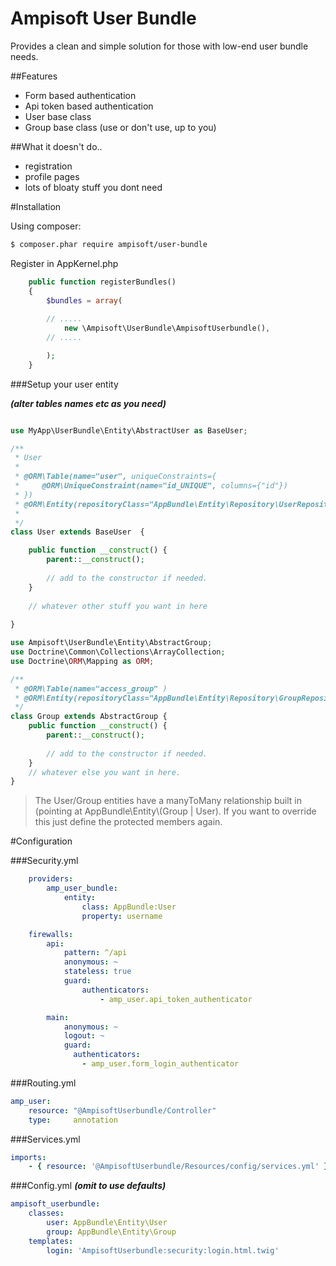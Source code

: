 Ampisoft User Bundle
===================================


Provides a clean and simple solution for those with low-end user bundle needs.

##Features

- Form based authentication
- Api token based authentication
- User base class
- Group base class (use or don't use, up to you)

##What it doesn't do..

- registration
- profile pages
- lots of bloaty stuff you dont need

#Installation

Using composer:
```bash
$ composer.phar require ampisoft/user-bundle
```

Register in AppKernel.php
```php
    public function registerBundles()
    {
        $bundles = array(
        
        // .....
            new \Ampisoft\UserBundle\AmpisoftUserbundle(),
        // .....

        );
    }    
```

###Setup your user entity

***(alter tables names etc as you need)***

```php

use MyApp\UserBundle\Entity\AbstractUser as BaseUser;

/**
 * User
 *
 * @ORM\Table(name="user", uniqueConstraints={
 *     @ORM\UniqueConstraint(name="id_UNIQUE", columns={"id"})
 * })
 * @ORM\Entity(repositoryClass="AppBundle\Entity\Repository\UserRepository")
 *
 */
class User extends BaseUser  {

    public function __construct() {
        parent::__construct();
        
        // add to the constructor if needed.
    }
    
    // whatever other stuff you want in here
    
}

```

```php
use Ampisoft\UserBundle\Entity\AbstractGroup;
use Doctrine\Common\Collections\ArrayCollection;
use Doctrine\ORM\Mapping as ORM;

/**
 * @ORM\Table(name="access_group" )
 * @ORM\Entity(repositoryClass="AppBundle\Entity\Repository\GroupRepository" )
 */
class Group extends AbstractGroup {
    public function __construct() {
        parent::__construct();
        
        // add to the constructor if needed.
    }
    // whatever else you want in here.
}
```

> The User/Group entities have a manyToMany relationship built in (pointing at AppBundle\Entity\\(Group | User).  If you want to override this just define the protected members again.

#Configuration

###Security.yml

```yml
    providers:
        amp_user_bundle:
            entity:
                class: AppBundle:User
                property: username

    firewalls:
        api:
            pattern: ^/api
            anonymous: ~
            stateless: true
            guard:
                authenticators:
                    - amp_user.api_token_authenticator

        main:
            anonymous: ~
            logout: ~
            guard:
              authenticators:
                - amp_user.form_login_authenticator
```

###Routing.yml

```yml
amp_user:
    resource: "@AmpisoftUserbundle/Controller"
    type:     annotation

```

###Services.yml

```yml
imports:
    - { resource: '@AmpisoftUserbundle/Resources/config/services.yml' }
```

###Config.yml 
***(omit to use defaults)***

```yml
ampisoft_userbundle:
    classes:
        user: AppBundle\Entity\User
        group: AppBundle\Entity\Group
    templates:
        login: 'AmpisoftUserbundle:security:login.html.twig'
```